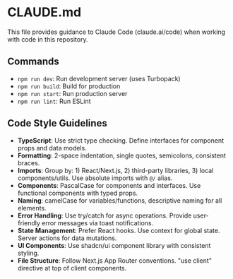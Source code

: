 # CLAUDE.md

This file provides guidance to Claude Code (claude.ai/code) when working with code in this repository.

## Commands
- `npm run dev`: Run development server (uses Turbopack)
- `npm run build`: Build for production
- `npm run start`: Run production server
- `npm run lint`: Run ESLint

## Code Style Guidelines
- **TypeScript**: Use strict type checking. Define interfaces for component props and data models.
- **Formatting**: 2-space indentation, single quotes, semicolons, consistent braces.
- **Imports**: Group by: 1) React/Next.js, 2) third-party libraries, 3) local components/utils. Use absolute imports with `@/` alias.
- **Components**: PascalCase for components and interfaces. Use functional components with typed props.
- **Naming**: camelCase for variables/functions, descriptive naming for all elements.
- **Error Handling**: Use try/catch for async operations. Provide user-friendly error messages via toast notifications.
- **State Management**: Prefer React hooks. Use context for global state. Server actions for data mutations.
- **UI Components**: Use shadcn/ui component library with consistent styling.
- **File Structure**: Follow Next.js App Router conventions. "use client" directive at top of client components.